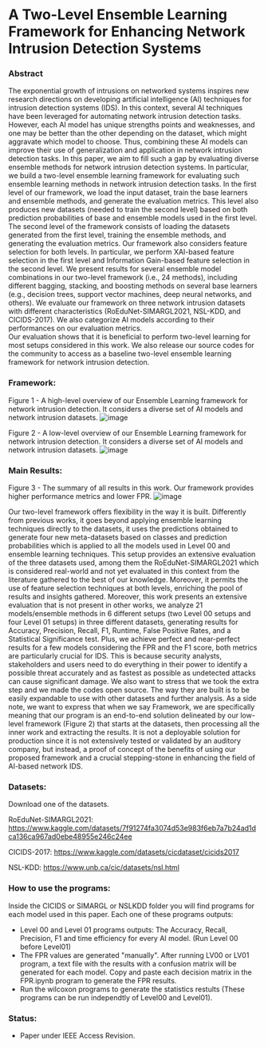 # A Two-Level Ensemble Learning Framework for Enhancing Network Intrusion Detection Systems

### Abstract

The exponential growth of intrusions on networked systems inspires new research directions on developing artificial intelligence (AI) techniques for intrusion detection systems (IDS). In this context, several AI techniques have been leveraged for automating network intrusion detection tasks. However, each AI model has unique strengths points and weaknesses, and one may be better than the other depending on the dataset,
which might aggravate which model to choose. Thus, combining these AI models can improve their use of generalization and application in network
intrusion detection tasks. In this paper, we aim to fill such a gap by evaluating diverse ensemble methods for network intrusion detection systems. In particular, we build a two-level ensemble learning framework for
evaluating such ensemble learning methods in network
intrusion detection tasks. In the first level of our framework, we load the input dataset, train the base learners and ensemble methods, and generate the evaluation metrics. This level also produces new datasets (needed to train the second level) based on both prediction probabilities of base and
ensemble models used in the first level. The second level of the framework consists of loading the datasets
generated from the first level, training the ensemble methods, and generating the evaluation metrics. Our framework also considers feature selection for both levels. In particular, we perform XAI-based feature selection in the first level and Information Gain-based feature selection in the second level.  We present results for several ensemble model combinations in our two-level framework (i.e., 24 methods), including different bagging, stacking, and boosting methods on several base learners (e.g., decision trees, support vector machines, deep neural networks, and others). We evaluate our framework on three network intrusion
datasets with different characteristics (RoEduNet-SIMARGL2021, NSL-KDD, and CICIDS-2017). We also categorize AI models according to their performances on our evaluation metrics.  
Our evaluation shows that it is beneficial to perform
two-level learning for most setups considered in this work. We also release our source codes for the community to access as a baseline two-level ensemble learning framework for network intrusion detection.

### Framework:

Figure 1 - A high-level overview of our Ensemble Learning framework for network intrusion detection. It considers a diverse set of AI models and network intrusion datasets.
![image](https://github.com/ogarreche/Ensemble_Learning_2_Levels_IDS/blob/main/images/framework.png?raw=true)

Figure 2 - A low-level overview of our Ensemble Learning framework for network intrusion detection. It considers a diverse set of AI models and network intrusion datasets.
![image](https://github.com/ogarreche/Ensemble_Learning_2_Levels_IDS/blob/main/images/low_level_framework.png?raw=true)

### Main Results:

Figure 3 - The summary of all results in this work. Our framework provides higher performance metrics and lower FPR.
![image](https://github.com/ogarreche/Ensemble_Learning_2_Levels_IDS/blob/main/images/Summary.png?raw=true)

Our two-level framework offers flexibility in the way it
is built. Differently from previous works, it goes beyond
applying ensemble learning techniques directly to the
datasets, it uses the predictions obtained to generate four new
meta-datasets based on classes and prediction probabilities
which is applied to all the models used in Level 00
and ensemble learning techniques. This setup provides an
extensive evaluation of the three datasets used, among
them the RoEduNet-SIMARGL2021 which is considered
real-world and not yet evaluated in this context from the
literature gathered to the best of our knowledge. Moreover,
it permits the use of feature selection techniques at both
levels, enriching the pool of results and insights gathered.
Moreover, this work presents an extensive evaluation that is
not present in other works, we analyze 21 models/ensemble
methods in 6 different setups (two Level 00 setups and four
Level 01 setups) in three different datasets, generating results
for Accuracy, Precision, Recall, F1, Runtime, False Positive
Rates, and a Statistical Significance test. Plus, we achieve
perfect and near-perfect results for a few models considering
the FPR and the F1 score, both metrics are particularly crucial
for IDS. This is because security analysts, stakeholders and users need to do everything in their power to identify
a possible threat accurately and as fastest as possible as
undetected attacks can cause significant damage.
We also want to stress that we took the extra step and we
made the codes open source. The way they are built is to
be easily expandable to use with other datasets and further
analysis. As a side note, we want to express that when we say
Framework, we are specifically meaning that our program is
an end-to-end solution delineated by our low-level framework
(Figure 2) that starts at the datasets, then processing all the
inner work and extracting the results. It is not a deployable
solution for production since it is not extensively tested or
validated by an auditory company, but instead, a proof of
concept of the benefits of using our proposed framework and
a crucial stepping-stone in enhancing the field of AI-based
network IDS.

### Datasets:

Download one of the datasets. 

RoEduNet-SIMARGL2021: https://www.kaggle.com/datasets/7f91274fa3074d53e983f6eb7a7b24ad1dca136ca967ad0ebe48955e246c24ee 

CICIDS-2017: https://www.kaggle.com/datasets/cicdataset/cicids2017

NSL-KDD: https://www.unb.ca/cic/datasets/nsl.html

### How to use the programs:

Inside the CICIDS or SIMARGL or NSLKDD folder you will find programs for each model used in this paper. Each one of these programs outputs:

  - Level 00 and Level 01 programs outputs: The Accuracy, Recall, Precision, F1 and time efficiency for every AI model. (Run Level 00 before Level01)
  - The FPR values are generated "manually". After running LV00 or LV01 program, a text file with the results with a confusion matrix will be generated for each model. Copy and paste each decision matrix in the FPR.ipynb program to generate the FPR results.
  - Run the wilcoxon programs to generate the statistics restults (These programs can be run independtly of Level00 and Level01).  
 
    
### Status:
  - Paper under IEEE Access Revision.
